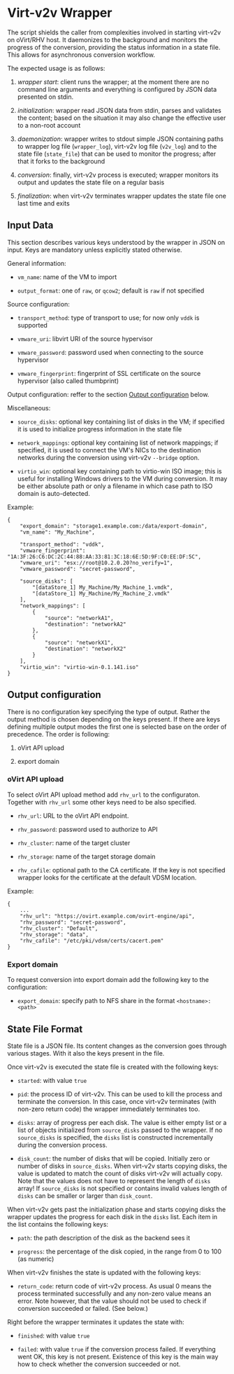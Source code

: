 # Virt-v2v Wrapper

The script shields the caller from complexities involved in starting virt-v2v
on oVirt/RHV host. It daemonizes to the background and monitors the progress
of the conversion, providing the status information in a state file. This
allows for asynchronous conversion workflow.

The expected usage is as follows:

1)  *wrapper start*: client runs the wrapper; at the moment there are no
    command line arguments and everything is configured by JSON data presented
    on stdin.

2)  *initialization*: wrapper read JSON data from stdin, parses and validates
    the content; based on the situation it may also change the effective user
    to a non-root account

3)  *daemonization*: wrapper writes to stdout simple JSON containing paths to
    wrapper log file (`wrapper_log`), virt-v2v log file (`v2v_log`) and to the
    state file (`state_file`) that can be used to monitor the progress; after
    that it forks to the background

4)  *conversion*: finally, virt-v2v process is executed; wrapper monitors its
    output and updates the state file on a regular basis

5)  *finalization*: when virt-v2v terminates wrapper updates the state file
    one last time and exits


## Input Data

This section describes various keys understood by the wrapper in JSON on
input. Keys are mandatory unless explicitly stated otherwise.

General information:

* `vm_name`: name of the VM to import

* `output_format`: one of `raw`, or `qcow2`; default is `raw` if not specified

Source configuration:

* `transport_method`: type of transport to use; for now only `vddk` is
  supported

* `vmware_uri`: libvirt URI of the source hypervisor

* `vmware_password`: password used when connecting to the source hypervisor

* `vmware_fingerprint`: fingerprint of SSL certificate on the source
  hypervisor (also called thumbprint)

Output configuration: reffer to the section [Output
configuration](#output-configuration) below.

Miscellaneous:

* `source_disks`: optional key containing list of disks in the VM; if specified
  it is used to initialize progress information in the state file

* `network_mappings`: optional key containing list of network mappings; if
   specified, it is used to connect the VM's NICs to the destination networks
   during the conversion using virt-v2v `--bridge` option.

* `virtio_win`: optional key containing path to virtio-win ISO image; this is
  useful for installing Windows drivers to the VM during conversion. It may be
  either absolute path or only a filename in which case path to ISO domain is
  auto-detected.

Example:

    {
        "export_domain": "storage1.example.com:/data/export-domain",
        "vm_name": "My_Machine",

        "transport_method": "vddk",
        "vmware_fingerprint": "1A:3F:26:C6:DC:2C:44:88:AA:33:81:3C:18:6E:5D:9F:C0:EE:DF:5C",
        "vmware_uri": "esx://root@10.2.0.20?no_verify=1",
        "vmware_password": "secret-password",

        "source_disks": [
            "[dataStore_1] My_Machine/My_Machine_1.vmdk",
            "[dataStore_1] My_Machine/My_Machine_2.vmdk"
        ],
        "network_mappings": [
            {
                "source": "networkA1",
                "destination": "networkA2"
            },
            {
                "source": "networkX1",
                "destination": "networkX2"
            }
        ],
        "virtio_win": "virtio-win-0.1.141.iso"
    }

## Output configuration

There is no configuration key specifying the type of output. Rather the output
method is chosen depending on the keys present. If there are keys defining
multiple output modes the first one is selected base on the order of
precedence. The order is following:

1)  oVirt API upload

2)  export domain

### oVirt API upload

To select oVirt API upload method add `rhv_url` to the configuraton. Together
with `rhv_url` some other keys need to be also specified.

* `rhv_url`: URL to the oVirt API endpoint.

* `rhv_password`: password used to authorize to API

* `rhv_cluster`: name of the target cluster

* `rhv_storage`: name of the target storage domain

* `rhv_cafile`: optional path to the CA certificate. If the key is not
  specified wrapper looks for the certificate at the default VDSM location.

Example:

    {
        ...
        "rhv_url": "https://ovirt.example.com/ovirt-engine/api",
        "rhv_password": "secret-password",
        "rhv_cluster": "Default",
        "rhv_storage": "data",
        "rhv_cafile": "/etc/pki/vdsm/certs/cacert.pem"
    }


### Export domain

To request conversion into export domain add the following key to the
configuration:

* `export_domain`: specify path to NFS share in the format `<hostname>:<path>`


## State File Format

State file is a JSON file. Its content changes as the conversion goes through
various stages. With it also the keys present in the file.

Once virt-v2v is executed the state file is created with the following keys:

* `started`: with value `true`

* `pid`: the process ID of virt-v2v. This can be used to kill the process and
  terminate the conversion. In this case, once virt-v2v terminates (with
  non-zero return code) the wrapper immediately terminates too.

* `disks`: array of progress per each disk. The value is either empty list or
  a list of objects initialized from `source_disks` passed to the wrapper. If
  no `source_disks` is specified, the `disks` list is constructed incrementally
  during the conversion process.

* `disk_count`: the number of disks that will be copied. Initially zero or
  number of disks in `source_disks`. When virt-v2v starts copying disks, the
  value is updated to match the count of disks virt-v2v will actually copy.
  Note that the values does not have to represent the length of `disks` array!
  If `source_disks` is not specified or contains invalid values length of
  `disks` can be smaller or larger than `disk_count`.

When virt-v2v gets past the initialization phase and starts copying disks the
wrapper updates the progress for each disk in the `disks` list. Each item in
the list contains the following keys:

* `path`: the path description of the disk as the backend sees it

* `progress`: the percentage of the disk copied, in the range from 0 to 100 (as
  numeric)

When virt-v2v finishes the state is updated with the following keys:

* `return_code`: return code of virt-v2v process. As usual 0 means the process
  terminated successfully and any non-zero value means an error. Note however,
  that the value should not be used to check if conversion succeeded or failed.
  (See below.)

Right before the wrapper terminates it updates the state with:

* `finished`: with value `true`

* `failed`: with value `true` if the conversion process failed. If everything
  went OK, this key is not present. Existence of this key is the main way how
  to check whether the conversion succeeded or not.

